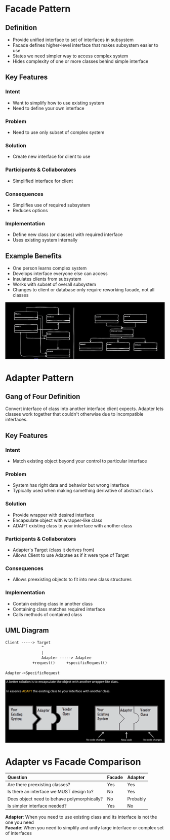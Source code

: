 # Facade Pattern

## Definition
- Provide unified interface to set of interfaces in subsystem
- Facade defines higher-level interface that makes subsystem easier to use
- States we need simpler way to access complex system
- Hides complexity of one or more classes behind simple interface

## Key Features

### Intent
- Want to simplify how to use existing system
- Need to define your own interface

### Problem
- Need to use only subset of complex system

### Solution
- Create new interface for client to use

### Participants & Collaborators
- Simplified interface for client

### Consequences
- Simplifies use of required subsystem
- Reduces options

### Implementation
- Define new class (or classes) with required interface
- Uses existing system internally

## Example Benefits
- One person learns complex system
- Develops interface everyone else can access
- Insulates clients from subsystem
- Works with subset of overall subsystem
- Changes to client or database only require reworking facade, not all classes

![](Assets/FacadePatternExample.png)

# Adapter Pattern

## Gang of Four Definition
Convert interface of class into another interface client expects. Adapter lets classes work together that couldn't otherwise due to incompatible interfaces.

## Key Features

### Intent
- Match existing object beyond your control to particular interface

### Problem
- System has right data and behavior but wrong interface
- Typically used when making something derivative of abstract class

### Solution
- Provide wrapper with desired interface
- Encapsulate object with wrapper-like class
- ADAPT existing class to your interface with another class

### Participants & Collaborators
- Adapter's Target (class it derives from)
- Allows Client to use Adaptee as if it were type of Target

### Consequences
- Allows preexisting objects to fit into new class structures

### Implementation
- Contain existing class in another class
- Containing class matches required interface
- Calls methods of contained class

## UML Diagram
```
Client -----> Target
                ^
                |
                Adapter -----> Adaptee
            +request()     +specificRequest()

Adapter->SpecificRequest
```

![](Assets/AdapterPatternExample.png)

# Adapter vs Facade Comparison

| Question | Facade | Adapter |
|:---------|:-------|:--------|
| Are there preexisting classes? | Yes | Yes |
| Is there an interface we MUST design to? | No | Yes |
| Does object need to behave polymorphically? | No | Probably |
| Is simpler interface needed? | Yes | No |

**Adapter**: When you need to use existing class and its interface is not the one you need  
**Facade**: When you need to simplify and unify large interface or complex set of interfaces